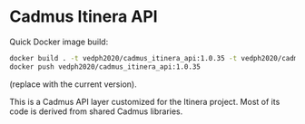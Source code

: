 # Cadmus Itinera API

Quick Docker image build:

```bash
docker build . -t vedph2020/cadmus_itinera_api:1.0.35 -t vedph2020/cadmus_itinera_api:latest
docker push vedph2020/cadmus_itinera_api:1.0.35
```

(replace with the current version).

This is a Cadmus API layer customized for the Itinera project. Most of its code is derived from shared Cadmus libraries.
